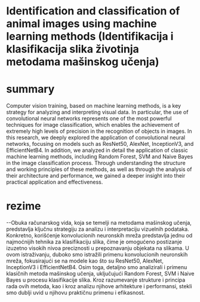 # Identification and classification of animal images using machine learning methods (Identifikacija i klasifikacija slika životinja metodama mašinskog učenja)
# summary
Computer vision training, based on machine learning methods, is a key strategy for analyzing and interpreting visual data. In particular, the use of convolutional neural networks represents one of the most powerful techniques for image classification, which enables the achievement of extremely high levels of precision in the recognition of objects in images. In this research, we deeply explored the application of convolutional neural networks, focusing on models such as ResNet50, AlexNet, InceptionV3, and EfficientNetB4. In addition, we analyzed in detail the application of classic machine learning methods, including Random Forest, SVM and Naive Bayes in the image classification process. Through understanding the structure and working principles of these methods, as well as through the analysis of their architecture and performance, we gained a deeper insight into their practical application and effectiveness.
# rezime
--Obuka računarskog vida, koja se temelji na metodama mašinskog učenja, predstavlja ključnu strategiju za analizu i interpretaciju vizuelnih podataka. Konkretno, korišćenje konvolucionih neuronskih mreža predstavlja jednu od najmoćnijih tehnika za klasifikaciju slika, čime je omogućeno postizanje izuzetno visokih nivoa preciznosti u prepoznavanju objekata na slikama. U ovom istraživanju, duboko smo istražili primenu konvolucionih neuronskih mreža, fokusirajući se na modele kao što su ResNet50, AlexNet, InceptionV3 i EfficientNetB4. Osim toga, detaljno smo analizirali i primenu klasičnih metoda mašinskog učenja, uključujući Random Forest, SVM i Naive Bayes u procesu klasifikacije slika. Kroz razumevanje strukture i principa rada ovih metoda, kao i kroz analizu njihove arhitekture i performansi, stekli smo dublji uvid u njihovu praktičnu primenu i  efikasnost. 
